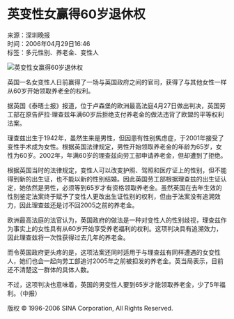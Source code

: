 # 英变性女赢得60岁退休权

来源：深圳晚报  
时间：2006年04月29日16:46  
标签：多元性别、养老金、变性人  

![英变性女赢得60岁退休权](http://image2.sina.com.cn/dy/31/1_1-31-479_20021122103123.gif)

英国一名女变性人日前赢得了一场与英国政府之间的官司，获得了与其他女性一样从60岁开始领取养老金的权利。

据英国《泰晤士报》报道，位于卢森堡的欧洲最高法庭4月27日做出判决，英国劳工部在原告萨拉·理查兹年满60岁后拒绝支付养老金的做法违背了欧盟的平等权利法案。

理查兹出生于1942年，虽然生来是男性，但因患有性别焦虑症，于2001年接受了变性手术成为女性。根据英国法律规定，男性开始领取养老金的年龄为65岁，女性为60岁。2002年，年满60岁的理查兹向劳工部申请养老金，但却遭到了拒绝。

根据英国当时的法律规定，变性人可以改变护照、驾照和医疗证上的性别，但不能得到新的出生证，也不能以新的性别结婚。因此英国劳工部根据理查兹的出生证认定，她依然是男性，必须等到65岁才有资格领取养老金。虽然英国在去年生效的性别鉴定法案终于赋予了变性人更改出生证性别的权利，但由于法案没有追溯效力，因此理查兹还是讨不回2005之前的养老金。

欧洲最高法庭的法官认为，英国政府的做法是一种对变性人的性别歧视，理查兹作为事实上的女性具有从60岁开始享受养老福利的权利。这项判决具有追溯效力，因此理查兹将一次性获得过去几年的养老金。

而令英国政府更头疼的是，这项法案还同时适用于与理查兹有同样遭遇的女变性人，她们也会一起向劳工部追讨2005年之前被扣发的养老金。英当局表示，目前还不清楚这一群体的具体人数。

不过，这项判决也意味着，英国的男变性人要到65岁才能领取养老金，少了5年福利。（中报）  

版权 © 1996-2006 SINA Corporation, All Rights Reserved.